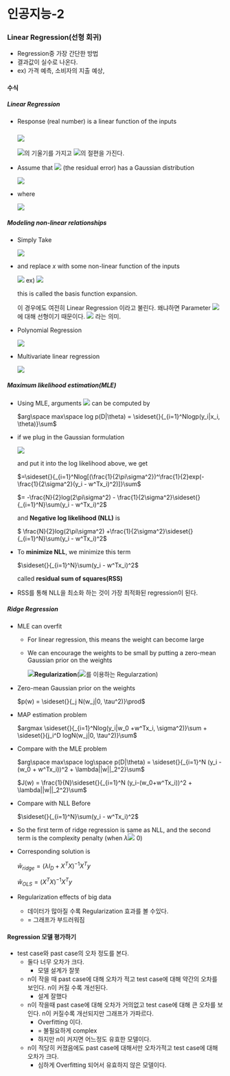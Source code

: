 # 인공지능-2



### Linear Regression(선형 회귀)

- Regression중 가장 간단한 방법
- 결과값이 실수로 나온다.
- ex) 가격 예측, 소비자의 지출 예상, 

#### 수식

##### Linear Regression

- Response (real number) is a linear function of the inputs

  ### <img src="https://render.githubusercontent.com/render/math?math=y(x)=w^Tx %2B \epsilon">

  <img src="https://render.githubusercontent.com/render/math?math=w^T">의 기울기를 가지고 <img src="https://render.githubusercontent.com/render/math?math=\epsilon">의 절편을 가진다.

- Assume that <img src="https://render.githubusercontent.com/render/math?math=\epsilon"> (the residual error) has a Gaussian distribution

  <img src="https://render.githubusercontent.com/render/math?math=p(y|\theta) = N(y|u(x), \sigma^2(x))">

- where

  <img src="https://render.githubusercontent.com/render/math?math=u(x) = w^Tx = w_0 %2B w_1x">

##### Modeling non-linear relationships

- Simply Take

  <img src="https://render.githubusercontent.com/render/math?math=p(y|x, \theta) = N(y|w^Tx, \sigma^2)">

- and replace $x$ with some non-linear function of the inputs

  <img src="https://render.githubusercontent.com/render/math?math=p(y|x, \theta) = N(y|w^T\phi(x), \epsilon^2)">	ex) <img src="https://render.githubusercontent.com/render/math?math=\phi(x) = x^2, \phi(x) = 2x %2B 3x^2">

  this is called the basis function expansion.

  이 경우에도 여전히 Linear Regression 이라고 불린다. 왜냐하면 Parameter <img src="https://render.githubusercontent.com/render/math?math=w">에 대해 선형이기 때문이다. <img src="https://render.githubusercontent.com/render/math?math=w(x %2B x^2) = wx %2B wx^2"> 라는 의미.

- Polynomial Regression

  <img src="https://render.githubusercontent.com/render/math?math=x, x^2, x^n...">

- Multivariate linear regression

  <img src="https://render.githubusercontent.com/render/math?math=w_0 %2B w_1x_1 %2B w_2x_2, w_0 %2B w_1x_1 %2B w_2x_2 %2B w_3x_1^2 %2B w_4x_2^2 ...">

##### Maximum likelihood estimation(MLE)

- Using MLE, arguments  <img src="https://render.githubusercontent.com/render/math?math=\theta"> can be computed by

  $arg\space max\space  log p(D|\theta) = \sideset{}{_{i=1}^Nlogp(y_i|x_i, \theta)}\sum$

- if we plug in the Gaussian formulation

  <img src="https://render.githubusercontent.com/render/math?math=p(y|x, \theta) = N(y|w^Tx, \sigma^2)">

  and put it into the log likelihood above, we get

  $=\sideset{}{_{i=1}^Nlog[(\frac{1}{2\pi\sigma^2})^\frac{1}{2}exp(-\frac{1}{2\sigma^2}(y_i - w^Tx_i)^2)]}\sum$

  $= -\frac{N}{2}log(2\pi\sigma^2) - \frac{1}{2\sigma^2}\sideset{}{_{i=1}^N}\sum(y_i - w^Tx_i)^2$

  and **Negative log likelihood (NLL)** is

  $ \frac{N}{2}log(2\pi\sigma^2) +\frac{1}{2\sigma^2}\sideset{}{_{i=1}^N}\sum(y_i - w^Tx_i)^2$

- To **minimize NLL**, we minimize this term

  $\sideset{}{_{i=1}^N}\sum(y_i - w^Tx_i)^2$

  called **residual sum of squares(RSS)**

- RSS를 통해 NLL을 최소화 하는 것이 가장 최적화된 regression이 된다.

##### Ridge Regression

- MLE can overfit

  - For linear regression, this means the weight can become large

  - We can encourage the weights to be small by putting a zero-mean Gaussian prior on the weights

    <img src="https://render.githubusercontent.com/render/math?math=- l_2">**Regularization**(<img src="https://render.githubusercontent.com/render/math?math=\lambda||w||^2">를 이용하는 Regularzation)

- Zero-mean Gaussian prior on the weights

  $p(w) = \sideset{}{_j  N(w_j|0, \tau^2)}\prod$

- MAP estimation problem

  $argmax \sideset{}{_{i=1}^Nlog(y_i|w_0 +w^Tx_i, \sigma^2)}\sum + \sideset{}{j_i^D logN(w_j|0, \tau^2)}\sum$

- Compare with the MLE problem

  $arg\space max\space log\space p(D|\theta) = \sideset{}{_{i=1}^N (y_i - (w_0 + w^Tx_i))^2 + \lambda||w||_2^2}\sum$

  $J(w) = \frac{1}{N}\sideset{}{_{i=1}^N (y_i-(w_0+w^Tx_i))^2 + \lambda||w||_2^2}\sum$

- Compare with NLL Before

  $\sideset{}{_{i=1}^N}\sum(y_i - w^Tx_i)^2$

- So the first term of ridge regression is same as NLL, and the second term is the complexity penalty (when $\lambda$<img src="https://render.githubusercontent.com/render/math?math=w(x %2B x^2) = wx %2B wx^2" > 0)

- Corresponding solution is

  $\hat{w}_{ridge} = (\lambda I_D + X^TX)^{-1}X^Ty$

  $\hat{w}_{OLS} = (X^TX)^{-1}X^Ty$

- Regularization effects of big data

  - 데이터가 많아질 수록 Regularization 효과를 볼 수있다.
  - = 그래프가 부드러워짐

#### Regression 모델 평가하기

- test case와 past case의 오차 정도를 본다.
  - 둘다 너무 오차가 크다.
    - 모델 설계가 잘못
  - n이 작을 때 past case에 대해 오차가 적고 test case에 대해 약간의 오차를 보인다. n이 커질 수록 개선된다.
    - 설계 잘했다
  - n이 작을때 past case에 대해 오차가 거의없고 test case에 대해 큰 오차를 보인다. n이 커질수록 개선되지만 그래프가 가파르다.
    - Overfitting 이다.
    - = 불필요하게 complex
    - 하지만 n이 커지면 어느정도 유효한 모델이다.
  - n이 적당히 커졌음에도 past case에 대해서만 오차가적고 test case에 대해 오차가 크다.
    - 심하게 Overfitting 되어서 유효하지 않은 모델이다.